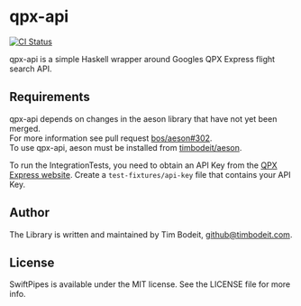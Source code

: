 # qpx-api

[![CI Status](https://travis-ci.org/timbodeit/qpx-api.svg)](https://travis-ci.org/timbodeit/qpx-api)

qpx-api is a simple Haskell wrapper around Googles QPX Express flight search API.

## Requirements

qpx-api depends on changes in the aeson library that have not yet been merged.  
For more information see pull request [bos/aeson#302](https://github.com/bos/aeson/pull/302).  
To use qpx-api, aeson must be installed from [timbodeit/aeson](https://github.com/timbodeit/aeson).

To run the IntegrationTests, you need to obtain an API Key from the
[QPX Express website](https://developers.google.com/qpx-express/).
Create a `test-fixtures/api-key` file that contains your API Key.

## Author

The Library is written and maintained by Tim Bodeit, [github@timbodeit.com](mailto:github@timbodeit.com).

## License

SwiftPipes is available under the MIT license. See the LICENSE file for more info.
